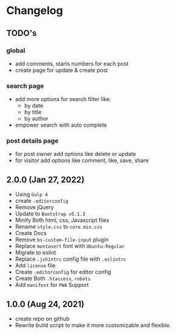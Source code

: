 # Changelog

## TODO's

### global

- add comments, starts numbers for each post
- create page for update & create post

### search page

- add more options for search filter like:
  - by date
  - by title
  - by author
- empower search with auto complete

### post details page

- for post owner add options like delete or update
- for visitor add options like comment, like, save, share

## 2.0.0 (Jan 27, 2022)

- Using `Gulp 4`
- create `.editorconfig`
- Remove jQuery
- Update to `Bootstrap v5.1.3`
- Minify Both html, css, Javascript files
- Rename `style.css` to `core.min.css`
- Create Docs
- Remove `bs-custom-file-input` plugin
- Replace `montasert` font with `Ubuntu-Regular`
- Migrate to eslint
- Replace `.jshintrc` config file with `.eslintrc`
- Add `license` file
- Create `.editorconfig` for editor config
- Create  Both `.htaccess`, `robots`
- Add `manifest` for `PWA` Support

## 1.0.0 (Aug 24, 2021)

- create repo on github
- Rewrite build script to make it more customizable and flexible.
